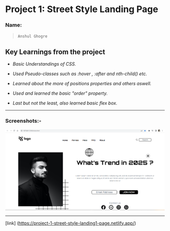 # Project 1: Street Style Landing Page

### Name:

> `Anshul Ghogre`

## Key Learnings from the project

- _Basic Understandings of CSS._

- _Used Pseudo-classes such as :hover , :after and nth-child() etc._

- _Learned about the more of positions properties and others aswell._

- _Used and learned the basic "order" property._

- _Last but not the least, also learned basic flex box._

---

### Screenshots:-

![Project1](./madebyanshul.png)

---

[link] (https://project-1-street-style-landing1-page.netlify.app/)
